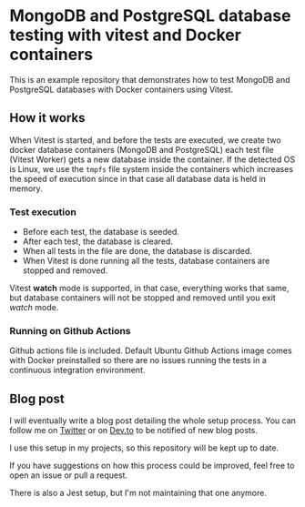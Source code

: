 # MongoDB and PostgreSQL database testing with vitest and Docker containers

This is an example repository that demonstrates how to test MongoDB and PostgreSQL databases with Docker containers
using Vitest.

## How it works

When Vitest is started, and before the tests are executed, we create two docker database containers (MongoDB and PostgreSQL) each test file (Vitest Worker) gets a new database inside the container.
If the detected OS is Linux, we use the `tmpfs` file system inside the containers which increases the speed of execution since in that case all database data is held in memory.

### Test execution

- Before each test, the database is seeded.
- After each test, the database is cleared.
- When all tests in the file are done, the database is discarded.
- When Vitest is done running all the tests, database containers are stopped and removed.

Vitest **watch** mode is supported, in that case, everything works that same, but database containers will not be stopped and removed until you exit _watch_ mode.

### Running on Github Actions

Github actions file is included. Default Ubuntu Github Actions image comes with Docker preinstalled so there are no issues running the tests in a continuous integration environment.

## Blog post

I will eventually write a blog post detailing the whole setup process. You can follow me on [Twitter](https://twitter.com/iki_xx) or on [Dev.to](https://dev.to/ivandotv)
to be notified of new blog posts.

I use this setup in my projects, so this repository will be kept up to date.

If you have suggestions on how this process could be improved, feel free to open an issue or pull a request.

There is also a Jest setup, but I'm not maintaining that one anymore.
